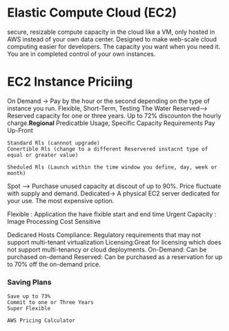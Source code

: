 # Elastic Compute Cloud (EC2)
secure, resizable compute capacity in the cloud
like a VM, only hosted in AWS instead of your own data center.
Designed to make web-scale cloud computing easier for developers.
The capacity you want when you need it.
You are in completed control of your own instances.

# EC2 Instance Priciing 
On Demand -> Pay by the hour or the second depending on the type of instance you run.
    Flexible, Short-Term, Testing The Water
Reserved--> Reserved capacity for one or three years. Up to 72% discounton the hourly charge.**Regional**
    Predicatble Usage, Specific Capacity Requirements 
    Pay Up-Front

    Standard Rls (cannnot upgrade)
    Conertible Rls (change to a different Reservered instacnt type of equal or greater value)

    Sheduled Rls (Launch within the time window you define, day, week or month)


Spot --> Purchase unused capacity at discout of up to 90%. Price fluctuate with supply and demand.
Dedicated-> A physical EC2 server dedicated for your use. The most expensive option.

Flexible : Application the have flxible start and end time
Urgent Capacity : Image Processing
Cost Sensitive

Dedicared Hosts 
    Compliance: Regulatory requirements that may not support multi-tenant virtualization 
    Licensing:Great for licensing which does not support multi-tenancy or cloud deployments.
    On-Demand: Can be purchased on-demand
    Reserved: Can be purchased as a reservation for up to 70% off the on-demand price.

### Saving Plans
    Save up to 73%
    Commit to one or Three Years
    Super Flexible

    AWS Pricing Calculator
    
